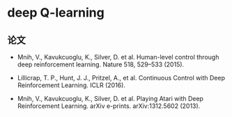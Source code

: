 # deep Q-learning

## 论文

- Mnih, V., Kavukcuoglu, K., Silver, D. et al. Human-level control through deep reinforcement learning. Nature 518, 529–533 (2015).

- Lillicrap, T. P., Hunt, J. J., Pritzel, A., et al. Continuous Control with Deep Reinforcement Learning. ICLR (2016).

- Mnih, V., Kavukcuoglu, K., Silver, D. et al. Playing Atari with Deep Reinforcement Learning. arXiv e-prints. arXiv:1312.5602 (2013).